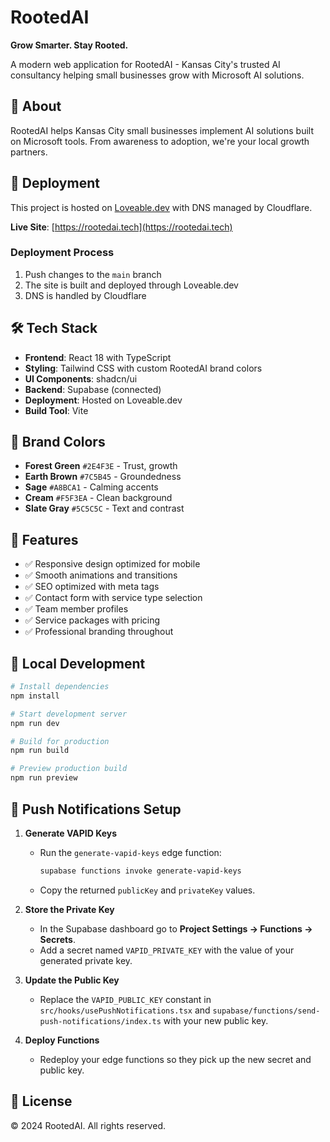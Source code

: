 
# RootedAI

**Grow Smarter. Stay Rooted.**

A modern web application for RootedAI - Kansas City's trusted AI consultancy helping small businesses grow with Microsoft AI solutions.

## 🌱 About

RootedAI helps Kansas City small businesses implement AI solutions built on Microsoft tools. From awareness to adoption, we're your local growth partners.

## 🚀 Deployment

This project is hosted on [Loveable.dev](https://loveable.dev) with DNS managed by Cloudflare.

**Live Site**: [https://rootedai.tech](https://rootedai.tech)

### Deployment Process

1. Push changes to the `main` branch
2. The site is built and deployed through Loveable.dev
3. DNS is handled by Cloudflare

## 🛠️ Tech Stack

- **Frontend**: React 18 with TypeScript
- **Styling**: Tailwind CSS with custom RootedAI brand colors
- **UI Components**: shadcn/ui
- **Backend**: Supabase (connected)
- **Deployment**: Hosted on Loveable.dev
- **Build Tool**: Vite

## 🎨 Brand Colors

- **Forest Green** `#2E4F3E` - Trust, growth
- **Earth Brown** `#7C5B45` - Groundedness  
- **Sage** `#A8BCA1` - Calming accents
- **Cream** `#F5F3EA` - Clean background
- **Slate Gray** `#5C5C5C` - Text and contrast

## 📱 Features

- ✅ Responsive design optimized for mobile
- ✅ Smooth animations and transitions
- ✅ SEO optimized with meta tags
- ✅ Contact form with service type selection
- ✅ Team member profiles
- ✅ Service packages with pricing
- ✅ Professional branding throughout

## 🔧 Local Development

```bash
# Install dependencies
npm install

# Start development server
npm run dev

# Build for production
npm run build

# Preview production build
npm run preview
```

## 🔔 Push Notifications Setup

1. **Generate VAPID Keys**
   - Run the `generate-vapid-keys` edge function:
     ```bash
     supabase functions invoke generate-vapid-keys
     ```
   - Copy the returned `publicKey` and `privateKey` values.

2. **Store the Private Key**
   - In the Supabase dashboard go to **Project Settings → Functions → Secrets**.
   - Add a secret named `VAPID_PRIVATE_KEY` with the value of your generated private key.

3. **Update the Public Key**
   - Replace the `VAPID_PUBLIC_KEY` constant in `src/hooks/usePushNotifications.tsx`
     and `supabase/functions/send-push-notifications/index.ts` with your new public key.

4. **Deploy Functions**
   - Redeploy your edge functions so they pick up the new secret and public key.

## 📄 License

© 2024 RootedAI. All rights reserved.
